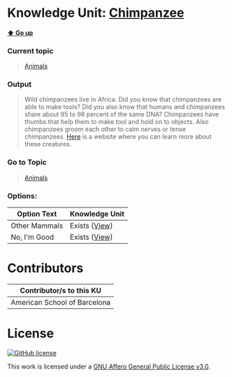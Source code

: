 # Knowledge Unit: [Chimpanzee](../../knowledge_units/animals/chimpanzee.md)

#### [:arrow_up: Go up](../../topics/animals.md)
### Current topic
> [Animals](../../topics/animals.md)
### Output
> Wild chimpanzees live in Africa. Did you know that chimpanzees are able to make tools? Did you also know that humans and chimpanzees share about 95 to 98 percent of the same DNA? Chimpanzees have thumbs that help them to make tool and hold on to objects. Also chimpanzees groom each other to calm nerves or tense chimpanzees. [Here](https://www.janegoodall.org.uk/chimpanzees/chimpanzee-central/15-chimpanzees/chimpanzee-central/21-chimp-facts) is a website where you can learn more about these creatures.
### Go to Topic
> [Animals](../../topics/animals.md)

### Options: 

| Option Text | Knowledge Unit |
| - | - |  
| Other Mammals  |  Exists ([View](../../knowledge_units/animals/other-mammals.md))  |  
| No, I&#039;m Good  |  Exists ([View](../../knowledge_units/animals/no-im-good.md))  | 

# Contributors

| Contributor/s to this KU |
| - | 
| American School of Barcelona |

# License
[![GitHub license](https://img.shields.io/github/license/inbrainz/cerebro)](https://github.com/inbrainz/cerebro/blob/master/LICENSE)

This work is licensed under a [GNU Affero General Public License v3.0](https://www.gnu.org/licenses/agpl-3.0.txt).